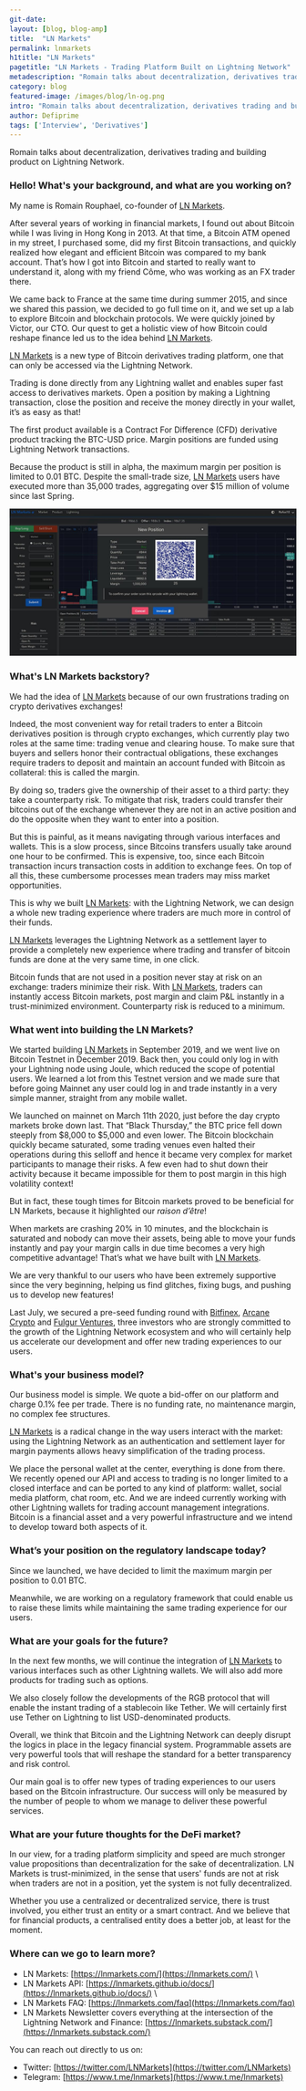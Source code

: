 ```yaml
---
git-date:
layout: [blog, blog-amp]
title:  "LN Markets"
permalink: lnmarkets
h1title: "LN Markets"
pagetitle: "LN Markets - Trading Platform Built on Lightning Network"
metadescription: "Romain talks about decentralization, derivatives trading and building product on Lightning Network"
category: blog
featured-image: /images/blog/ln-og.png
intro: "Romain talks about decentralization, derivatives trading and building product on Lightning Network"
author: Defiprime
tags: ['Interview', 'Derivatives']
---
```

Romain talks about decentralization, derivatives trading and building product on Lightning Network.

### Hello! What's your background, and what are you working on?

My name is Romain Rouphael, co-founder of [LN Markets](https://lnmarkets.com/).

After several years of working in financial markets, I found out about Bitcoin while I was living in Hong Kong in 2013. At that time, a Bitcoin ATM opened in my street, I purchased some, did my first Bitcoin transactions, and quickly realized how elegant and efficient Bitcoin was compared to my bank account. That’s how I got into Bitcoin and started to really want to understand it, along with my friend Côme, who was working as an FX trader there.

We came back to France at the same time during summer 2015, and since we shared this passion, we decided to go full time on it, and we set up a lab to explore Bitcoin and blockchain protocols. We were quickly joined by Victor, our CTO. Our quest to get a holistic view of how Bitcoin could reshape finance led us to the idea behind [LN Markets](https://lnmarkets.com/).

[LN Markets](https://lnmarkets.com/) is a new type of Bitcoin derivatives trading platform, one that can only be accessed via the Lightning Network.

Trading is done directly from any Lightning wallet and enables super fast access to derivatives markets. Open a position by making a Lightning transaction, close the position and receive the money directly in your wallet, it’s as easy as that!

The first product available is a Contract For Difference (CFD) derivative product tracking the BTC-USD price. Margin positions are funded using Lightning Network transactions.

Because the product is still in alpha, the maximum margin per position is limited to 0.01 BTC. Despite the small-trade size, [LN Markets](https://lnmarkets.com/) users have executed more than 35,000 trades, aggregating over $15 million of volume since last Spring.


![](/images/blog/ln-markets-1.jpg)


### What's LN Markets backstory?

We had the idea of [LN Markets](https://lnmarkets.com/) because of our own frustrations trading on crypto derivatives exchanges!

Indeed, the most convenient way for retail traders to enter a Bitcoin derivatives position is through crypto exchanges, which currently play two roles at the same time: trading venue and clearing house. To make sure that buyers and sellers honor their contractual obligations, these exchanges require traders to deposit and maintain an account funded with Bitcoin as collateral: this is called the margin.

By doing so, traders give the ownership of their asset to a third party: they take a counterparty risk. To mitigate that risk, traders could transfer their bitcoins out of the exchange whenever they are not in an active position and do the opposite when they want to enter into a position.

But this is painful, as it means navigating through various interfaces and wallets. This is a slow process, since Bitcoins transfers usually take around one hour to be confirmed. This is expensive, too, since each Bitcoin transaction incurs transaction costs in addition to exchange fees. On top of all this, these cumbersome processes mean traders may miss market opportunities.

This is why we built [LN Markets](https://lnmarkets.com/): with the Lightning Network, we can design a whole new trading experience where traders are much more in control of their funds.

[LN Markets](https://lnmarkets.com/) leverages the Lightning Network as a settlement layer to provide a completely new experience where trading and transfer of bitcoin funds are done at the very same time, in one click.

Bitcoin funds that are not used in a position never stay at risk on an exchange: traders minimize their risk. With [LN Markets](https://lnmarkets.com/), traders can instantly access Bitcoin markets, post margin and claim P&L instantly in a trust-minimized environment. Counterparty risk is reduced to a minimum.


### What went into building the LN Markets?

We started building [LN Markets](https://lnmarkets.com/) in September 2019, and we went live on Bitcoin Testnet in December 2019. Back then, you could only log in with your Lightning node using Joule, which reduced the scope of potential users. We learned a lot from this Testnet version and we made sure that before going Mainnet any user could log in and trade instantly in a very simple manner, straight from any mobile wallet.

We launched on mainnet on March 11th 2020, just before the day crypto markets broke down last. That “Black Thursday,” the BTC price fell down steeply from $8,000 to $5,000 and even lower. The Bitcoin blockchain quickly became saturated, some trading venues even halted their operations during this selloff and hence it became very complex for market participants to manage their risks. A few even had to shut down their activity because it became impossible for them to post margin in this high volatility context!

But in fact, these tough times for Bitcoin markets proved to be beneficial for LN Markets, because it highlighted our _raison d’être_!

When markets are crashing 20% in 10 minutes, and the blockchain is saturated and nobody can move their assets, being able to move your funds instantly and pay your margin calls in due time becomes a very high competitive advantage! That’s what we have built with [LN Markets](https://lnmarkets.com/).

We are very thankful to our users who have been extremely supportive since the very beginning, helping us find glitches, fixing bugs, and pushing us to develop new features!

Last July, we secured a pre-seed funding round with [Bitfinex](https://www.bitfinex.com/), [Arcane Crypto](https://www.arcane.no/) and [Fulgur Ventures](https://fulgur.ventures/), three investors who are strongly committed to the growth of the Lightning Network ecosystem and who will certainly help us accelerate our development and offer new trading experiences to our users.


### What's your business model?

Our business model is simple. We quote a bid-offer on our platform and charge 0.1% fee per trade. There is no funding rate, no maintenance margin, no complex fee structures.

[LN Markets](https://lnmarkets.com/) is a radical change in the way users interact with the market: using the Lightning Network as an authentication and settlement layer for margin payments allows heavy simplification of the trading process.

We place the personal wallet at the center, everything is done from there. We recently opened our API and access to trading is no longer limited to a closed interface and can be ported to any kind of platform: wallet, social media platform, chat room, etc. And we are indeed currently working with other Lightning wallets for trading account management integrations. Bitcoin is a financial asset and a very powerful infrastructure and we intend to develop toward both aspects of it.


### What’s your position on the regulatory landscape today?

Since we launched, we have decided to limit the maximum margin per position to 0.01 BTC.

Meanwhile, we are working on a regulatory framework that could enable us to raise these limits while maintaining the same trading experience for our users.


### What are your goals for the future?

In the next few months, we will continue the integration of [LN Markets](https://lnmarkets.com/) to various interfaces such as other Lightning wallets. We will also add more products for trading such as options.

We also closely follow the developments of the RGB protocol that will enable the instant trading of a stablecoin like Tether. We will certainly first use Tether on Lightning to list USD-denominated products.

Overall, we think that Bitcoin and the Lightning Network can deeply disrupt the logics in place in the legacy financial system. Programmable assets are very powerful tools that will reshape the standard for a better transparency and risk control.

Our main goal is to offer new types of trading experiences to our users based on the Bitcoin infrastructure. Our success will only be measured by the number of people to whom we manage to deliver these powerful services.


### What are your future thoughts for the DeFi market?

In our view, for a trading platform simplicity and speed are much stronger value propositions than decentralization for the sake of decentralization. LN Markets is trust-minimized, in the sense that users' funds are not at risk when traders are not in a position, yet the system is not fully decentralized.

Whether you use a centralized or decentralized service, there is trust involved, you either trust an entity or a smart contract. And we believe that for financial products, a centralised entity does a better job, at least for the moment.


### Where can we go to learn more?

- LN Markets: [https://lnmarkets.com/](https://lnmarkets.com/) \
- LN Markets API: [https://lnmarkets.github.io/docs/](https://lnmarkets.github.io/docs/) \
- LN Markets FAQ: [https://lnmarkets.com/faq](https://lnmarkets.com/faq)
- LN Markets Newsletter covers everything at the intersection of the Lightning Network and Finance: [https://lnmarkets.substack.com/](https://lnmarkets.substack.com/)

You can reach out directly to us on:
*   Twitter: [https://twitter.com/LNMarkets](https://twitter.com/LNMarkets)
*   Telegram: [https://www.t.me/lnmarkets](https://www.t.me/lnmarkets)
